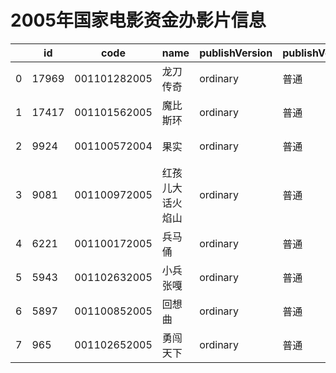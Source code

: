 # 2005年国家电影资金办影片信息


|    | id |  code  |  name  | publishVersion | publishVersionName |   type  |  typeName  |   producerName  |  publisherName  |  publishDate   |
| ---- | ---- | ---- | ---- | ---- | ----| ---- | ---- | ---- | ---- | ---- |
| 0 |  17969 |  001101282005 |  龙刀传奇 |  ordinary |  普通 |  cartoon |  动画片 |  暂空 |  暂空 |  1104508800000|
| 1 |  17417 |  001101562005 |  魔比斯环 |  ordinary |  普通 |  cartoon |  动画片 |  暂空 |  中国电影集团公司 |  1117555200000|
| 2 |  9924 |  001100572004 |  果实 |  ordinary |  普通 |  cartoon |  动画片 |  暂空 |  中国电影集团公司 |  1109606400000|
| 3 |  9081 |  001100972005 |  红孩儿大话火焰山 |  ordinary |  普通 |  cartoon |  动画片 |  暂空 |  暂空 |  1117555200000|
| 4 |  6221 |  001100172005 |  兵马俑 |  ordinary |  普通 |  cartoon |  动画片 |  暂空 |  暂空 |  1117555200000|
| 5 |  5943 |  001102632005 |  小兵张嘎 |  ordinary |  普通 |  cartoon |  动画片 |  暂空 |  暂空 |  1120147200000|
| 6 |  5897 |  001100852005 |  回想曲 |  ordinary |  普通 |  cartoon |  动画片 |  暂空 |  暂空 |  1130774400000|
| 7 |  965 |  001102652005 |  勇闯天下 |  ordinary |  普通 |  cartoon |  动画片 |  暂空 |  暂空 |  1120147200000|
